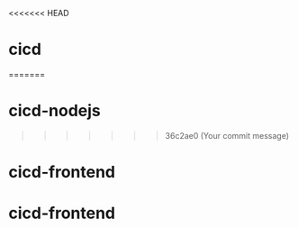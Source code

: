 <<<<<<< HEAD
# cicd
=======
# cicd-nodejs
>>>>>>> 36c2ae0 (Your commit message)
# cicd-frontend
# cicd-frontend
